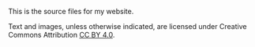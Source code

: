 This is the source files for my website.


Text and images, unless otherwise indicated, are licensed under Creative Commons Attribution [CC BY 4.0](https://creativecommons.org/licenses/by/4.0/legalcode).
